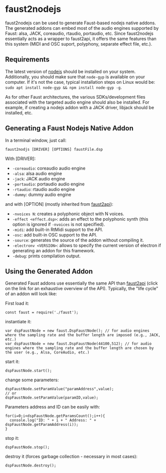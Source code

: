 # faust2nodejs

faust2nodejs can be used to generate Faust-based nodejs native addons. The 
generated addons can embed most of the audio engines supported by Faust: alsa, 
JACK, coreaudio, rtaudio, portaudio, etc. Since faust2nodejs essentially acts 
as a wrapper to faust2api, it offers the same features than this system (MIDI 
and OSC suport, polyphony, separate effect file, etc.).

## Requirements

The latest version of [nodejs](https://nodejs.org) should be installed on your
system. Additionally, you should make sure that `node-gyp` is available on
your computer. If it's not the case, typical installation steps on Linux would
be: `sudo apt install node-gyp && npm install node-gyp -g`.

As for other Faust architectures, the various SDKs/development files associated 
with the targeted audio engine should also be installed. For example, if 
creating a nodejs addon with a JACK driver, libjack should be installed, etc.

## Generating a Faust Nodejs Native Addon

In a terminal window, just call:

```
faust2nodjs [DRIVER] [OPTIONS] faustFile.dsp
```

With [DRIVER]:

* `-coreaudio`: coreaudio audio engine
* `-alsa`: alsa audio engine
* `-jack`: JACK audio engine
* `-portaudio`: portaudio audio engine
* `-rtaudio`: rtaudio audio engine
* `-dummy`: dummy audio engine

and with [OPTION] (mostly inherited from [faust2api](https://ccrma.stanford.edu/~rmichon/faust2api/)):

* `-nvoices N`: creates a polyphonic object with N voices.
* `-effect <effect.dsp>`: adds an effect to the polyphonic synth (this option 
  is ignored if `-nvoices` is not specified).
* `-midi`: add built-in RtMidi support to the API.
* `-osc`: add built-in OSC support to the API.
* `-source`: generates the source of the addon without compiling it.
* `-electronv <VERSION>`: allows to specify the current version of electron if
generating an addon for this framework.
* `-debug`: prints compilation output.

## Using the Generated Addon

Generated Faust addons use essentially the same API than 
[faust2api](https://ccrma.stanford.edu/~rmichon/faust2api/) (click on the link
for an exhaustive overview of the API). Typically, the "life cycle" of an 
addon will look like:

First load it:

```
const faust = require('./faust');
```

instantiate it:

```
var dspFaustNode = new faust.DspFaustNode(); // for audio engines where the sampling rate and the buffer length are imposed (e.g., JACK, etc.) 
var dspFaustNode = new faust.DspFaustNode(44100,512); // for audio engines where the sampling rate and the buffer length are chosen by the user (e.g., Alsa, CoreAudio, etc.)
```

start it:

```
dspFaustNode.start();
```

change some parameters:

```
dspFaustNode.setParamValue("paramAddress",value);
// or
dspFaustNode.setParamValue(paramID,value);
```

Parameters address and ID can be easily with:

```
for(i=0;i<dspFaustNode.getParamsCount();i++){
  console.log("ID: " + i + " Address: " + dspFaustNode.getParamAddress(i));
}
``` 

stop it:

```
dspFaustNode.stop();
```

destroy it (forces garbage collection - necessary in most cases):

```
dspFaustNode.destroy();
```
